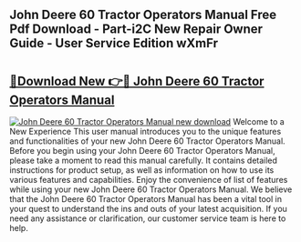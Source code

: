 ## John Deere 60 Tractor Operators Manual Free Pdf Download - Part-i2C New Repair Owner Guide - User Service Edition wXmFr

# <h2><a href="http://bc93143.oget.top/?id=John+Deere+60+Tractor+Operators+Manual">🔗Download New 👉🔴 John Deere 60 Tractor Operators Manual</a></h2>

[![John Deere 60 Tractor Operators Manual new download](https://i.imgur.com/5g1atiW.png)](http://bc93143.oget.top/?id=John+Deere+60+Tractor+Operators+Manual)
Welcome to a New Experience This user manual introduces you to the unique features and functionalities of your new John Deere 60 Tractor Operators Manual. Before you begin using your John Deere 60 Tractor Operators Manual, please take a moment to read this manual carefully. It contains detailed instructions for product setup, as well as information on how to use its various features and capabilities. Enjoy the convenience of list of features while using your new John Deere 60 Tractor Operators Manual. We believe that the John Deere 60 Tractor Operators Manual has been a vital tool in your quest to understand the ins and outs of your latest acquisition. If you need any assistance or clarification, our customer service team is here to help.
